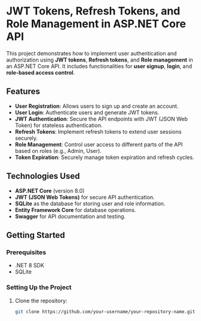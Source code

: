 # JWT Tokens, Refresh Tokens, and Role Management in ASP.NET Core API

This project demonstrates how to implement user authentication and authorization using **JWT tokens**, **Refresh tokens**, and **Role management** in an ASP.NET Core API. It includes functionalities for **user signup**, **login**, and **role-based access control**.

## Features

- **User Registration**: Allows users to sign up and create an account.
- **User Login**: Authenticate users and generate JWT tokens.
- **JWT Authentication**: Secure the API endpoints with JWT (JSON Web Token) for stateless authentication.
- **Refresh Tokens**: Implement refresh tokens to extend user sessions securely.
- **Role Management**: Control user access to different parts of the API based on roles (e.g., Admin, User).
- **Token Expiration**: Securely manage token expiration and refresh cycles.

## Technologies Used

- **ASP.NET Core** (version 8.0)
- **JWT (JSON Web Tokens)** for secure API authentication.
- **SQLite** as the database for storing user and role information.
- **Entity Framework Core** for database operations.
- **Swagger** for API documentation and testing.

## Getting Started

### Prerequisites

- .NET 8 SDK
- SQLite

### Setting Up the Project

1. Clone the repository:

   ```bash
   git clone https://github.com/your-username/your-repository-name.git
   ```
